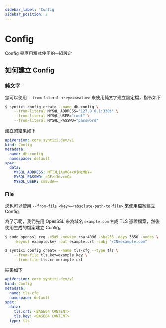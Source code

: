 ```yaml
---
sidebar_label: 'Config'
sidebar_position: 2
---
```


# Config

Config 是應用程式使用的一組設定

## 如何建立 Config

### 純文字

您可以使用 `--from-literal <key>=<value>` 來使用純文字建立設定檔，指令如下

```sh
$ syntixi config create --name db-config \
    --from-literal MYSQL_ADDRESS='127.0.0.1:3306' \
    --from-literal MYSQL_USER="root" \
    --from-literal MYSQL_PASSWD="password" 
```

建立的結果如下

```yaml
apiVersion: core.syntixi.dev/v1
kind: Config
metadata:
  name: db-config
  namespace: default
spec:
  data:
    MYSQL_ADDRESS: MTI3LjAuMC4xOjMzMDY=
    MYSQL_PASSWD: cGFzc3dvcmQ=
    MYSQL_USER: cm9vdA==
```


### File

您也可以使用 `--from-file <key>=<absolute-path-to-file>` 來使用檔案建立 Config

為了示範，我們先用 OpenSSL 來為域名 `example.com` 生成 TLS 憑證檔案，然後使用生成的檔案建立 Config。
```sh
$ sudo openssl req -x509 -newkey rsa:4096 -sha256 -days 3650 -nodes \
    -keyout example.key -out example.crt -subj "/CN=example.com"
```

```sh
$ syntixi config create --name tls-cfg --type tls \
    --from-file tls.key=example.key \
    --from-file tls.crt=example.crt
```

結果如下

```yaml
apiVersion: core.syntixi.dev/v1
kind: Config
metadata:
  name: tls-cfg
  namespace: default
spec:
  data:
    tls.crt: <BASE64 CONTENT>
    tls.key: <BASE64 CONTENT>
  type: tls
```